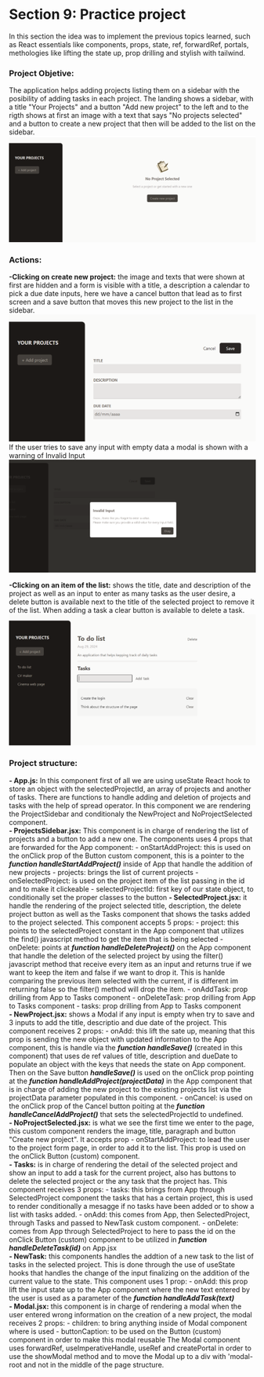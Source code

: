 # Section 9: Practice project
In this section the idea was to implement the previous topics learned, such as React essentials like components, props, state, ref, forwardRef, portals, methologies like lifting the state up, prop drilling and stylish with tailwind. 
### Project Objetive:
The application helps adding projects listing them on a sidebar with the posibility of adding tasks in each project. The landing shows a sidebar, with a title "Your Projects" and a button "Add new project" to the left and to the rigth shows at first an image with a text that says "No projects selected" and a button to create a new project that then will be added to the list on the sidebar.
![projects_landing](public/projects_landing.png)
### Actions: 
**-Clicking on create new project:** the image and texts that were shown at first are hidden and a form is visible with a title, a description a calendar to pick a due date inputs, here we have a cancel button that lead as to first screen and a save button that moves this new project to the list in the sidebar.
![create_new_project_landing](public/create_new_project_landing.png)
If the user tries to save any input with empty data a modal is shown with a warning of Invalid Input
![warning_modal](public/warning_modal.png)

**-Clicking on an item of the list:** shows the title, date and description of the project as well as an input to enter as many tasks as the user desire, a delete button is available next to the title of the selected project to remove it of the list. When adding a task a clear button is available to delete a task. 
![list_of_projects_and_tasks](public/list_of_projects_and_tasks.png)

### Project structure: 
**- App.js:** In this component first of all we are using useState React hook to store an object with the selectedProjectId, an array of projects and another of tasks.
There are functions to handle adding and deletion of projects and tasks with the help of spread operator.
In this component we are rendering the ProjectSidebar and conditionaly the NewProject and NoProjectSelected component. \
**- ProjectsSidebar.jsx:** This component is in charge of rendering the list of projects and a button to add a new one. 
The components uses 4 props that are forwarded for the App component:
    - onStartAddProject: this is used on the onClick prop of the Button custom component, this is a pointer to the ***function handleStartAddProject()*** inside of App that handle the addition of new projects
    - projects: brings the list of current projects
    - onSelectedProject: is used on the project item of the list passing in the id and to make it clickeable
    - selectedProjectId: first key of our state object, to conditionally set the proper classes to the button
**- SelectedProject.jsx:** it handle the rendering of the project selected title, description, the delete project button as well as the Tasks component that shows the tasks added to the project selected. This component accepts 5 props:
    - project: this points to the selectedProject constant in the App component that utilizes the find() javascript method to get the item that is being selected
    - onDelete: points at ***function handleDeleteProject()*** on the App component that handle the deletion of the selected project by using the filter() javascript method that receive every item as an input and returns true if we want to keep the item and false if we want to drop it. This is hanlde comparing the previous item selected with the current, if is different im returning false so the filter() method will drop the item.
    - onAddTask: prop drilling from App to Tasks component
    - onDeleteTask: prop drilling from App to Tasks component
    - tasks: prop drilling from App to Tasks component \
**- NewProject.jsx:** shows a Modal if any input is empty when try to save and 3 inputs to add the title, descriptio and due date of the project.
This component receives 2 props: 
    - onAdd: this lift the sate up, meaning that this prop is sending the new object with updated information to the App component, this is handle via the ***function handleSave()*** (created in this component) that uses de ref values of title, description and dueDate to populate an object with the keys that needs the state on App component. Then on the Save button ***handleSave()*** is used on the onClick prop pointing at the ***function handleAddProject(projectData)*** in the App component that is in charge of adding the new project to the existing projects list via the projectData parameter populated in this component.
    - onCancel: is used on the onClick prop of the Cancel button poiting at the ***function handleCancelAddProject()*** that sets the selectedProjectId to undefined. \
**- NoProjectSelected.jsx:** is what we see the first time we enter to the page, this custom component renders the image, title, paragraph and button "Create new project". It accepts  prop
    - onStartAddProject: to lead the user to the project form page, in order to add it to the list. This prop is used on the onClick Button (custom) component. \
**- Tasks:** is in charge of rendering the detail of the selected project and show an input to add a task for the current project, also has buttons to delete the selected project or the any task that the project has. This component receives 3 props:
    - tasks: this brings from App through SelectedProject component the tasks that has a certain project, this is used to render conditionally a mesagge if no tasks have been added or to show a list with tasks added.
    - onAdd: this comes from App, then SelectedProject, through Tasks and passed to NewTask custom component.
    - onDelete: comes from App through SelectedProject to here to pass the id on the onClick Button (custom) component to be utilized in  ***function handleDeleteTask(id)*** on App.jsx \
**- NewTask:** this components handles the addtion of a new task to the list of tasks in the selected project. This is done through the use of useState hooks that handles the change of the input finalizing on the addition of the current value to the state. This component uses 1 prop:
    - onAdd: this prop lift the input state up to the App component where the new text entered by the user is used as a parameter of the ***function handleAddTask(text)*** \
**- Modal.jsx:** this component is in charge of rendering a modal when the user entered wrong information on the creation of a new project, the modal receives 2 props:
    - children: to bring anything inside of Modal component where is used
    - buttonCaption: to be used on the Button (custom) component in order to make this modal reusable
The Modal component uses forwardRef, useImperativeHandle, useRef and createPortal in order to use the showModal method and to move the Modal up to a div with 'modal-root and not in the middle of the page structure.